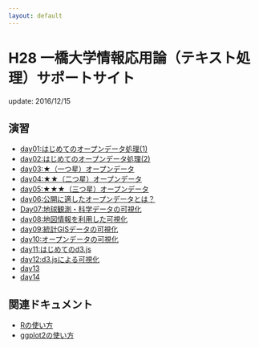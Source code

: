 ```yaml
---
layout: default
---
```


# H28 一橋大学情報応用論（テキスト処理）サポートサイト

update: 2016/12/15

## 演習

- [day01:はじめてのオープンデータ処理(1)](day01.html)
- [day02:はじめてのオープンデータ処理(2)](day02.html)
- [day03:★（一つ星）オープンデータ](day03.html)
- [day04:★★（二つ星）オープンデータ](day04.html)
- [day05:★★★（三つ星）オープンデータ](day05.html)
- [day06:公開に適したオープンデータとは？](day06.html)
- [Day07:地球観測・科学データの可視化](day07.html)
- [day08:地図情報を利用した可視化](day08.html)
- [day09:統計GISデータの可視化](day09.html)
- [day10:オープンデータの可視化](day10.html)
- [day11:はじめてのd3.js](day11.html)
- [day12:d3.jsによる可視化](day12.html)
- [day13]()
- [day14]()


## 関連ドキュメント

- [Rの使い方](howto/)
- [ggplot2の使い方](ggplot2/)
